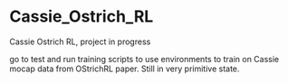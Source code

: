 # Cassie_Ostrich_RL
 
Cassie Ostrich RL, project in progress

go to test and run training scripts to use environments to train on Cassie mocap data from OStrichRL paper. Still in very primitive state.
